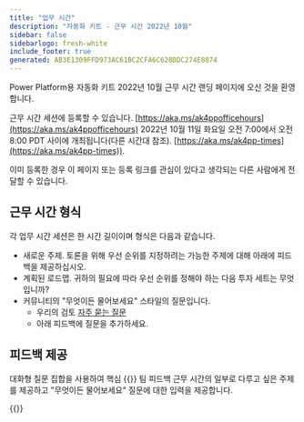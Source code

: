```yaml
---
title: "업무 시간"
description: "자동화 키트 - 근무 시간 2022년 10월"
sidebar: false
sidebarlogo: fresh-white
include_footer: true
generated: AB3E1309FFD973AC61BC2CFA6C628DDC274E8874
---
```


Power Platform용 자동화 키트 2022년 10월 근무 시간 랜딩 페이지에 오신 것을 환영합니다.

근무 시간 세션에 등록할 수 있습니다. [https://aka.ms/ak4ppofficehours](https://aka.ms/ak4ppofficehours) 2022년 10월 11일 화요일 오전 7:00에서 오전 8:00 PDT 사이에 개최됩니다(다른 시간대 참조). [https://aka.ms/ak4pp-times](https://aka.ms/ak4pp-times)).

이미 등록한 경우 이 페이지 또는 등록 링크를 관심이 있다고 생각되는 다른 사람에게 전달할 수 있습니다.

## 근무 시간 형식

각 업무 시간 세션은 한 시간 길이이며 형식은 다음과 같습니다.

- 새로운 주제. 토론을 위해 우선 순위를 지정하려는 가능한 주제에 대해 아래에 피드백을 제공하십시오.
- 계획된 로드맵. 귀하의 필요에 따라 우선 순위를 정해야 하는 다음 투자 세트는 무엇입니까?
- 커뮤니티의 "무엇이든 물어보세요" 스타일의 질문입니다.
    - 우리의 검토 [자주 묻는 질문](/ko/frequently-asked-questions)
    - 아래 피드백에 질문을 추가하세요.

## 피드백 제공

대화형 질문 집합을 사용하여 핵심 {{<product-name>}} 팀 피드백 근무 시간의 일부로 다루고 싶은 주제를 제공하고 "무엇이든 물어보세요" 질문에 대한 입력을 제공합니다.

{{<questions name="/content/ko/office-hours/october-2022.json" completed="피드백을 작성해 주셔서 감사합니다." shownavigationbuttons="false" locale="ko">}}
